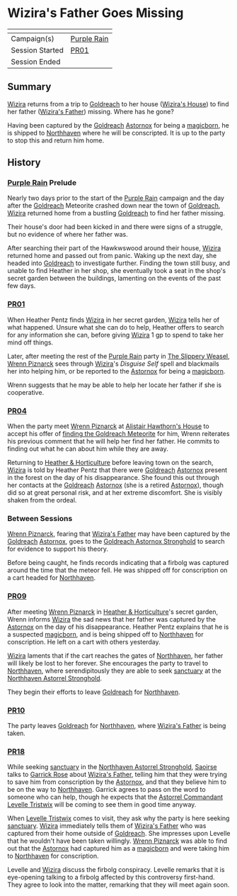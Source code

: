 # Wizira's Father Goes Missing

| []() | |
| --- | --- |
| Campaign(s) | [Purple Rain](../purple-rain.md) |
| Session Started | [PR01](../sessions/PR01.md) |
| Session Ended | |

## Summary

[Wizira](../../../astarus/people/wizira.md) returns from a trip to [Goldreach](../../../astarus/civilisations/kingdom-of-astor/settlements/goldreach/README.md) to her house ([Wizira's House](../../../astarus/civilisations/kingdom-of-astor/settlements/goldreach/places/wiziras-house.md)) to find her father ([Wizira's Father](../../../astarus/people/wiziras-father.md)) missing. Where has he gone?

Having been captured by the [Goldreach](../../../astarus/civilisations/kingdom-of-astor/settlements/goldreach/README.md) [Astornox](../../../astarus/civilisations/kingdom-of-astor/organisations/astornox/astornox.md) for being a [magicborn](../../../astarus/civilisations/kingdom-of-astor/magicborn.md), he is shipped to [Northhaven](../../../astarus/places/cities/northhaven.md) where he will be conscripted. It is up to the party to stop this and return him home.

## History

### [Purple Rain](../purple-rain.md) Prelude

Nearly two days prior to the start of the [Purple Rain](../purple-rain.md) campaign and the day after the [Goldreach](../../../astarus/civilisations/kingdom-of-astor/settlements/goldreach/README.md) Meteorite crashed down near the town of [Goldreach](../../../astarus/civilisations/kingdom-of-astor/settlements/goldreach/README.md), [Wizira](../../../astarus/people/wizira.md) returned home from  a bustling [Goldreach](../../../astarus/civilisations/kingdom-of-astor/settlements/goldreach/README.md) to find her father missing.

Their house's door had been kicked in and there were signs of a struggle, but no evidence of where her father was.

After searching their part of the Hawkwswood around their house, [Wizira](../../../astarus/people/wizira.md) returned home and passed out from panic. Waking up the next day, she headed into [Goldreach](../../../astarus/civilisations/kingdom-of-astor/settlements/goldreach/README.md) to investigate further. Finding the town still busy, and unable to find Heather in her shop, she eventually took a seat in the shop's secret garden between the buildings, lamenting on the events of the past few days.

### [PR01](../sessions/PR01.md)

When Heather Pentz finds [Wizira](../../../astarus/people/wizira.md) in her secret garden, [Wizira](../../../astarus/people/wizira.md) tells her of what happened. Unsure what she can do to help, Heather offers to search for any information she can, before giving [Wizira](../../../astarus/people/wizira.md) 1 gp to spend to take her mind off things.

Later, after meeting the rest of the [Purple Rain](../purple-rain.md) party in [The Slippery Weasel](../../../astarus/civilisations/kingdom-of-astor/settlements/goldreach/places/the-slippery-weasel.md), [Wrenn Piznarck](../../../astarus/people/wrenn-piznarck.md) sees through [Wizira](../../../astarus/people/wizira.md)'s *Disguise Self* spell and blackmails her into helping him, or be reported to the [Astornox](../../../astarus/civilisations/kingdom-of-astor/organisations/astornox/astornox.md) for being a [magicborn](../../../astarus/civilisations/kingdom-of-astor/magicborn.md).

Wrenn suggests that he may be able to help her locate her father if she is cooperative.

### [PR04](../sessions/PR04.md)

When the party meet [Wrenn Piznarck](../../../astarus/people/wrenn-piznarck.md) at [Alistair Hawthorn's House](../../../astarus/civilisations/kingdom-of-astor/settlements/goldreach/places/alistair-hawthorns-house.md) to accept his offer of [finding the Goldreach Meteorite](finding-the-goldreach-meteorite.md) for him, Wrenn reiterates his previous comment that he will help her find her father. He commits to finding out what he can about him while they are away.

Returning to [Heather & Horticulture](../../../astarus/civilisations/kingdom-of-astor/settlements/goldreach/places/heather-and-horticulture.md) before leaving town on the search, [Wizira](../../../astarus/people/wizira.md) is told by Heather Pentz that there were [Goldreach](../../../astarus/civilisations/kingdom-of-astor/settlements/goldreach/README.md) [Astornox](../../../astarus/civilisations/kingdom-of-astor/organisations/astornox/astornox.md) present in the forest on the day of his disappearance. She found this out through her contacts at the [Goldreach](../../../astarus/civilisations/kingdom-of-astor/settlements/goldreach/README.md) [Astornox](../../../astarus/civilisations/kingdom-of-astor/organisations/astornox/astornox.md) (she is a retired [Astornox](../../../astarus/civilisations/kingdom-of-astor/organisations/astornox/astornox.md)), though did so at great personal risk, and at her extreme discomfort. She is visibly shaken from the ordeal.

### Between Sessions

[Wrenn Piznarck](../../../astarus/people/wrenn-piznarck.md), fearing that [Wizira's Father](../../../astarus/people/wiziras-father.md) may have been captured by the [Goldreach](../../../astarus/civilisations/kingdom-of-astor/settlements/goldreach/README.md) [Astornox](../../../astarus/civilisations/kingdom-of-astor/organisations/astornox/astornox.md), goes to the [Goldreach Astornox Stronghold](../../../astarus/civilisations/kingdom-of-astor/settlements/goldreach/places/goldreach-astornox-stronghold.md) to search for evidence to support his theory.

Before being caught, he finds records indicating that a firbolg was captured around the time that the meteor fell. He was shipped off for conscription on a cart headed for [Northhaven](../../../astarus/places/cities/northhaven.md).

### [PR09](../sessions/PR09.md)

After meeting [Wrenn Piznarck](../../../astarus/people/wrenn-piznarck.md) in [Heather & Horticulture](../../../astarus/civilisations/kingdom-of-astor/settlements/goldreach/places/heather-and-horticulture.md)'s secret garden, Wrenn informs [Wizira](../../../astarus/people/wizira.md) the sad news that her father was captured by the [Astornox](../../../astarus/civilisations/kingdom-of-astor/organisations/astornox/astornox.md) on the day of his disappearance. Heather Pentz explains that he is a suspected [magicborn](../../../astarus/civilisations/kingdom-of-astor/magicborn.md), and is being shipped off to [Northhaven](../../../astarus/places/cities/northhaven.md) for conscription. He left on a cart with others yesterday.

[Wizira](../../../astarus/people/wizira.md) laments that if the cart reaches the gates of [Northhaven](../../../astarus/places/cities/northhaven.md), her father will likely be lost to her forever. She encourages the party to travel to [Northhaven](../../../astarus/places/cities/northhaven.md), where serendipitously they are able to seek [sanctuary](../../../astarus/civilisations/kingdom-of-astor/organisations/astorrel/sanctuary.md) at the [Northhaven Astorrel Stronghold](../../../astarus/places/strongholds/northhaven-astorrel-stronghold.md).

They begin their efforts to leave [Goldreach](../../../astarus/civilisations/kingdom-of-astor/settlements/goldreach/README.md) for [Northhaven](../../../astarus/places/cities/northhaven.md).

### [PR10](../sessions/PR10.md)

The party leaves [Goldreach](../../../astarus/civilisations/kingdom-of-astor/settlements/goldreach/README.md) for [Northhaven](../../../astarus/places/cities/northhaven.md), where [Wizira's Father](../../../astarus/people/wiziras-father.md) is being taken.

### [PR18](../sessions/PR18.md)

While seeking [sanctuary](../../../astarus/civilisations/kingdom-of-astor/organisations/astorrel/sanctuary.md) in the [Northhaven Astorrel Stronghold](../../../astarus/places/strongholds/northhaven-astorrel-stronghold.md), [Saoirse](../../../astarus/people/saoirse.md) talks to [Garrick Rose](../../../astarus/people/garrick-rose.md) about [Wizira's Father](../../../astarus/people/wiziras-father.md), telling him that they were trying to save him from conscription by the [Astornox](../../../astarus/civilisations/kingdom-of-astor/organisations/astornox/astornox.md), and that they believe him to be on the way to [Northhaven](../../../astarus/places/cities/northhaven.md). Garrick agrees to pass on the word to someone who can help, though he expects that the [Astorrel Commandant](../../../astarus/civilisations/kingdom-of-astor/organisations/astorrel/ranks/8-commandant.md) [Levelle Tristwix](../../../astarus/people/levelle-tristwix.md) will be coming to see them in good time anyway.

When [Levelle Tristwix](../../../astarus/people/levelle-tristwix.md) comes to visit, they ask why the party is here seeking [sanctuary](../../../astarus/civilisations/kingdom-of-astor/organisations/astorrel/sanctuary.md). [Wizira](../../../astarus/people/wizira.md) immediately tells them of [Wizira's Father](../../../astarus/people/wiziras-father.md) who was captured from their home outside of [Goldreach](../../../astarus/civilisations/kingdom-of-astor/settlements/goldreach/README.md). She impresses upon Levelle that he wouldn't have been taken willingly. [Wrenn Piznarck](../../../astarus/people/wrenn-piznarck.md) was able to find out that the [Astornox](../../../astarus/civilisations/kingdom-of-astor/organisations/astornox/astornox.md) had captured him as a [magicborn](../../../astarus/civilisations/kingdom-of-astor/magicborn.md) and were taking him to [Northhaven](../../../astarus/places/cities/northhaven.md) for conscription.

Levelle and [Wizira](../../../astarus/people/wizira.md) discuss the firbolg conspiracy. Levelle remarks that it is eye-opening talking to a firbolg affected by this controversy first-hand. They agree to look into the matter, remarking that they will meet again soon.
